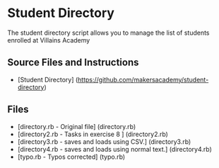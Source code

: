 # Student Directory #

The student directory script allows you to manage the list of students enrolled at Villains Academy

## Source Files and Instructions ##
* [Student Directory] (https://github.com/makersacademy/student-directory)

## Files ##
* [directory.rb - Original file] (directory.rb)
* [directory2.rb - Tasks in exercise 8 ] (directory2.rb)
* [directory3.rb - saves and loads using CSV.] (directory3.rb)
* [directory4.rb - saves and loads using normal text.] (directory4.rb)
* [typo.rb - Typos corrected] (typo.rb)

